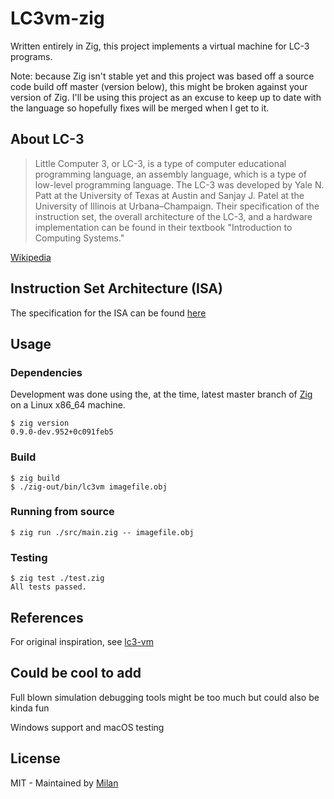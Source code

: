 # LC3vm-zig

Written entirely in Zig, this project implements a virtual machine for LC-3 programs.

Note: because Zig isn't stable yet and this project was based off a source code build off master (version below), this might be broken against your version of Zig. I'll be using this project as an excuse to keep up to date with the language so hopefully fixes will be merged when I get to it.

## About LC-3

 > Little Computer 3, or LC-3, is a type of computer educational programming language, an assembly language, which is a type of low-level programming language. The LC-3 was developed by Yale N. Patt at the University of Texas at Austin and Sanjay J. Patel at the University of Illinois at Urbana–Champaign. Their specification of the instruction set, the overall architecture of the LC-3, and a hardware implementation can be found in their textbook "Introduction to Computing Systems."

[Wikipedia](https://en.wikipedia.org/wiki/LC-3#cite_note-CompSysBook-1)

## Instruction Set Architecture (ISA)

The specification for the ISA can be found [here](https://justinmeiners.github.io/lc3-vm/supplies/lc3-isa.pdf)

## Usage

### Dependencies

Development was done using the, at the time, latest master branch of [Zig](https://github.com/ziglang/zig) on a Linux x86_64 machine.

```shell
$ zig version
0.9.0-dev.952+0c091feb5
```

### Build

```shell
$ zig build
$ ./zig-out/bin/lc3vm imagefile.obj
```

### Running from source

```
$ zig run ./src/main.zig -- imagefile.obj
```

### Testing

```shell
$ zig test ./test.zig
All tests passed.
```

## References

For original inspiration, see [lc3-vm](https://github.com/justinmeiners/lc3-vm)

## Could be cool to add

Full blown simulation debugging tools might be too much but could also be kinda fun

Windows support and macOS testing

## License

MIT - Maintained by [Milan](https://mdaverde.com)
